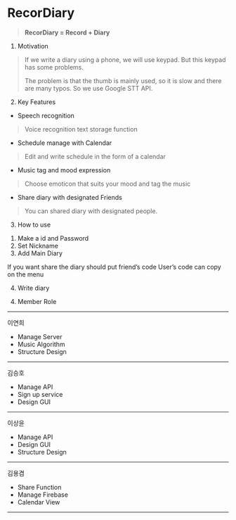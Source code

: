 # RecorDiary
> **RecorDiary = Record + Diary**

1. Motivation
>If we write a diary using a phone, we will use keypad. But this keypad has some problems. 
>
>The problem is that the thumb is mainly used, so it is slow and there are many typos. So we use Google STT API.

2. Key Features
- Speech recognition
>Voice recognition text storage function
- Schedule manage with Calendar
>Edit and write schedule in the form of a calendar
- Music tag and mood expression
>Choose emoticon that suits your mood and tag the music
- Share diary with designated Friends
>You can shared diary with designated people.

3. How to use
1) Make a id and Password
2) Set Nickname
3) Add Main Diary

If you want share the diary should put friend’s code
User’s code can copy on the menu

4) Write diary


4. Member Role
---
이연희
- Manage Server
- Music Algorithm
- Structure Design
---
김승호
- Manage API
- Sign up service
- Design GUI
---
이상윤
- Manage API
- Design GUI
- Structure Design
---
김용겸
- Share Function
- Manage Firebase
- Calendar View
---
